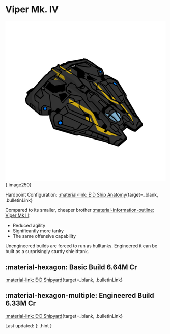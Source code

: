 # Viper Mk. IV
![Ship Image](../assets/icons/viper-mk-iv.svg){.image250}

Hardpoint Configuration: [:material-link: E:D Ship Anatomy](https://siriuscorp.cc/edsa/?s=viper-mk-iv){target=_blank, .bulletinLink}

Compared to its smaller, cheaper brother [:material-information-outline: Viper Mk III](./viper3.md):

* Reduced agility
* Significantly more tanky
* The same offensive capability

Unengineered builds are forced to run as hulltanks. Engineered it can be built as a surprisingly sturdy shieldtank.

## :material-hexagon: Basic Build **6.64M Cr**

[:material-link: E:D Shipyard](https://edsy.org/#/L=HS00000H4C0SC0,Hf500Hf500FBG00FBG00,CEg00CzY00,9on00A7200AMg00AcI00Aoo00B3_00BJc00Bb600,13q00,7RW0015O0022K0020m0020m0010i0010i0010i00,PvE_0Combat_0_D_0Basic){target=_blank, .bulletinLink}
<!-- [:material-link: Coriolis](){target=_blank, .bulletinLink} -->

## :material-hexagon-multiple: Engineered Build **6.33M Cr**

[:material-link: E:D Shipyard](https://edsy.org/#/L=HS00000H4C0SC0,Hf5G0BM_W0Hf5G0BI_W0KYiG09M_W0KYiG09M_W0,DCYG09L_W0DCYG09L_W0,9p3G05I_W0A72G03I_W0AMgG05I_W0AcIG05J_W0ApG00B3_G03L_W0BK4G05G_W0Bb600,7vL00,7RWG09L_W07gyG054_W07vL007tn0012GG05I_W010iG05I_W01-C001-C00,PvE_0Combat_0_D_0Full_0Engi){target=_blank, .bulletinLink}
<!-- [:material-link: Coriolis](){target=_blank, .bulletinLink} -->

Last updated: 
{: .hint }
